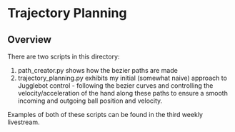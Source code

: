 # Trajectory Planning

## Overview
There are two scripts in this directory:
1. path_creator.py shows how the bezier paths are made
2. trajectory_planning.py exhibits my initial (somewhat naive) approach to Jugglebot control - following the bezier curves and controlling the velocity/acceleration of the hand along these paths to ensure a smooth incoming and outgoing ball position and velocity. 

Examples of both of these scripts can be found in the third weekly livestream.


